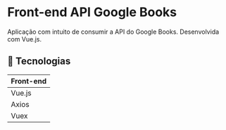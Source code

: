 # Front-end API Google Books
Aplicação com intuito de consumir a API do Google Books. Desenvolvida com Vue.js.

## :rocket: Tecnologias

<table>
  <thead>    
    <th>Front-end</th>   
  </thead>
  <tbody>
    <tr>      
      <td>Vue.js</td>      
    </tr>
    <tr>
      <td>Axios</td>    
    </tr>  
    <tr>
      <td>Vuex</td>     
    </tr>  
  </tbody>
  
</table>

